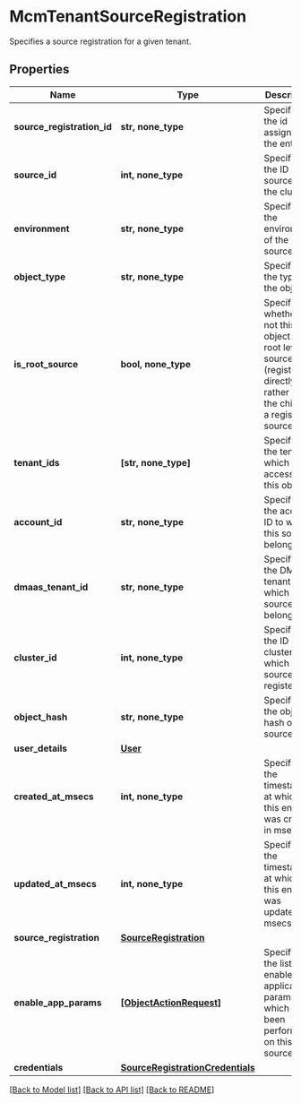 # McmTenantSourceRegistration

Specifies a source registration for a given tenant.

## Properties
Name | Type | Description | Notes
------------ | ------------- | ------------- | -------------
**source_registration_id** | **str, none_type** | Specifies the id assigned to the entry. | [optional] 
**source_id** | **int, none_type** | Specifies the ID of the source on the cluster. | [optional] 
**environment** | **str, none_type** | Specifies the environment of the source. | [optional] 
**object_type** | **str, none_type** | Specifies the type of the object. | [optional] 
**is_root_source** | **bool, none_type** | Specifies whether or not this object is a root level source (registered directly rather than the child of a registered source). | [optional] 
**tenant_ids** | **[str, none_type]** | Specifies the tenants which have access to this object. | [optional] 
**account_id** | **str, none_type** | Specifies the account ID to which this source belongs. | [optional] 
**dmaas_tenant_id** | **str, none_type** | Specifies the DMaaS tenant ID to which this source belongs. | [optional] 
**cluster_id** | **int, none_type** | Specifies the ID of the cluster to which the source is registered. | [optional] 
**object_hash** | **str, none_type** | Specifies the object hash of the source. | [optional] 
**user_details** | [**User**](User.md) |  | [optional] 
**created_at_msecs** | **int, none_type** | Specifies the timestamp at which this entry was created in msecs. | [optional] 
**updated_at_msecs** | **int, none_type** | Specifies the timestamp at which this entry was updated in msecs. | [optional] 
**source_registration** | [**SourceRegistration**](SourceRegistration.md) |  | [optional] 
**enable_app_params** | [**[ObjectActionRequest]**](ObjectActionRequest.md) | Specifies the list of enable application params which have been performed on this source. | [optional] 
**credentials** | [**SourceRegistrationCredentials**](SourceRegistrationCredentials.md) |  | [optional] 

[[Back to Model list]](../README.md#documentation-for-models) [[Back to API list]](../README.md#documentation-for-api-endpoints) [[Back to README]](../README.md)


